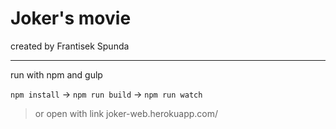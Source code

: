 # Joker's movie

created by Frantisek Spunda
___
run with npm and gulp

``` npm install ``` -> ```npm run build``` -> ```npm run watch```

> or open with link joker-web.herokuapp.com/
